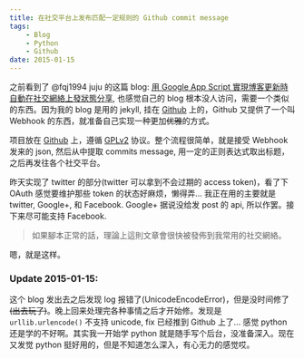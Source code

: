 ```yaml
---
title: 在社交平台上发布匹配一定规则的 Github commit message
tags:
    - Blog
    - Python
    - Github
date: 2015-01-15
---
```


之前看到了 @fqj1994 juju 的这篇 blog: [用 Google App Script 實現博客更新時自動在社交網絡上發狀態分享](https://blog.fqj.me/posts/2013/08/google-app-script-share-blog-updates-with-social-network), 也感觉自己的 blog 根本没人访问，需要一个类似的东西。因为我的 blog 是用的 jekyll, 挂在 [Github](https://github.com/cubarco/cubarco.github.io) 上的，Github 又提供了一个叫 Webhook 的东西，就准备自己实现一种更加<s>优雅</s>的方式。

项目放在 [Github](https://github.com/cubarco/post-github-commits) 上，遵循 [GPLv2](http://www.gnu.org/licenses/gpl-2.0.html) 协议。整个流程很简单，就是接受 Webhook 发来的 json, 然后从中提取 commits message, 用一定的正则表达式取出标题，之后再发往各个社交平台。

昨天实现了 twitter 的部分(twitter 可以拿到不会过期的 access token)，看了下 OAuth 感觉要维护那些 token 的状态好麻烦，懒得弄... 我正在用的主要就是 twitter, Google+, 和 Facebook. Google+ 据说没给发 post 的 api, 所以作罢。接下来尽可能支持 Facebook.

> 如果腳本正常的話，理論上這則文章會很快被發佈到我常用的社交網絡。

嗯，就是这样。

### Update 2015-01-15:
这个 blog 发出去之后发现 log 报错了(UnicodeEncodeError)，但是没时间修了<s>(出去玩了)</s>。晚上回来处理完各种事情之后才开始修。发现是 `urllib.urlencode()` 不支持 unicode, fix 已经推到 Github 上了... 感觉 python 还是学的不好啊。其实我一开始学 python 就是随手写个后台，没准备深入。现在又发觉 python 挺好用的，但是不知道怎么深入，有心无力的感觉哎。
